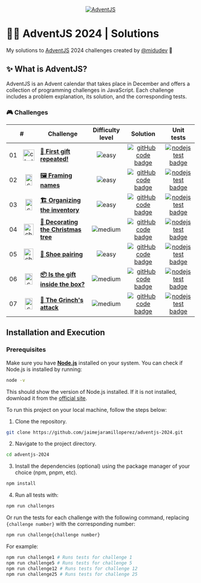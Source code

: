 <div align="center">
  <a href="https://adventjs.dev/">
    <img src="https://github.com/user-attachments/assets/b36d29a4-25c7-4964-a6a0-44f1e1486376" alt="AdventJS" />
  </a>
</div>

# 🎅🏻 AdventJS 2024 | Solutions

My solutions to [AdventJS](https://adventjs.dev/) 2024 challenges created by [@midudev](https://github.com/midudev/) 👾

## ✨ What is AdventJS?

AdventJS is an Advent calendar that takes place in December and offers a collection of programming challenges in JavaScript. Each challenge includes a problem explanation, its solution, and the corresponding tests.

### 🎮 Challenges

<table>
  <thead>
    <tr>
      <th align="center" colspan="2">#</th>
      <th align="center">Challenge</th>
      <th align="center">Difficulty level</th>
      <th align="center">Solution</th>
      <th align="center">Unit tests</th>
    </td>
  </thead>
  <tbody>
    <tr>
      <td align="center">01</td>
      <td align="center">
        <img src="https://github.com/user-attachments/assets/18a89486-23f7-410f-9a7f-58a70ce02a8c" alt="challenge #01" width="30" height="30" />
      </td>
      <td>
        <a href="/src/challenge-01/README.md"><strong>🎁 First gift repeated!</strong></a>
      </td>
      <td align="center">
        <img src="https://img.shields.io/badge/Easy-77A626" alt="easy" />
      </td>
      <td align="center">
        <a href="/src/challenge-01/index.js">
          <img src="https://img.shields.io/badge/Code-181717?logo=github&logoColor=fff&color=000" alt="gitHub code badge" />
        </a>
      </td>
      <td align="center">
        <a href="/src/challenge-01/index.test.js">
          <img src="https://img.shields.io/badge/Tests-181717?logo=nodedotjs&logoColor=fff&color=000" alt="nodejs test badge" />
        </a>
      </td>
    </tr>
    <tr>
      <td align="center">02</td>
      <td align="center">
        <img src="https://github.com/user-attachments/assets/a4b4d67b-6caa-446f-8efd-ef34abd870ef" alt="challenge #02" width="18" height="30" />
      </td>
      <td>
        <a href="/src/challenge-02/README.md"><strong>🖼️ Framing names</strong></a>
      </td>
      <td align="center">
        <img src="https://img.shields.io/badge/Easy-77A626" alt="easy" />
      </td>
      <td align="center">
        <a href="/src/challenge-02/index.js">
          <img src="https://img.shields.io/badge/Code-181717?logo=github&logoColor=fff&color=000" alt="gitHub code badge" />
        </a>
      </td>
      <td align="center">
        <a href="/src/challenge-02/index.test.js">
          <img src="https://img.shields.io/badge/Tests-181717?logo=nodedotjs&logoColor=fff&color=000" alt="nodejs test badge" />
        </a>
      </td>
    </tr>
    <tr>
      <td align="center">03</td>
      <td align="center">
        <img src="https://github.com/user-attachments/assets/06c42bb3-debe-481b-86c7-c1802a8a6654" alt="challenge #03" width="18" height="30" />
      </td>
      <td>
        <a href="/src/challenge-03/README.md"><strong>🏗️ Organizing the inventory</strong></a>
      </td>
      <td align="center">
        <img src="https://img.shields.io/badge/Easy-77A626" alt="easy" />
      </td>
      <td align="center">
        <a href="/src/challenge-03/index.js">
          <img src="https://img.shields.io/badge/Code-181717?logo=github&logoColor=fff&color=000" alt="gitHub code badge" />
        </a>
      </td>
      <td align="center">
        <a href="/src/challenge-03/index.test.js">
          <img src="https://img.shields.io/badge/Tests-181717?logo=nodedotjs&logoColor=fff&color=000" alt="nodejs test badge" />
        </a>
      </td>
    </tr>
    <tr>
      <td align="center">04</td>
      <td align="center">
        <img src="https://github.com/user-attachments/assets/ab7e6d6e-fc35-4fb2-a5d3-71c9b7e84808" alt="challenge #04" width="26" height="30" />
      </td>
      <td>
        <a href="/src/challenge-04/README.md"><strong>🎄 Decorating the Christmas tree</strong></a>
      </td>
      <td align="center">
        <img src="https://img.shields.io/badge/Medium-E3A008" alt="medium" />
      </td>
      <td align="center">
        <a href="/src/challenge-04/index.js">
          <img src="https://img.shields.io/badge/Code-181717?logo=github&logoColor=fff&color=000" alt="gitHub code badge" />
        </a>
      </td>
      <td align="center">
        <a href="/src/challenge-04/index.test.js">
          <img src="https://img.shields.io/badge/Tests-181717?logo=nodedotjs&logoColor=fff&color=000" alt="nodejs test badge" />
        </a>
      </td>
    </tr>
    <tr>
      <td align="center">05</td>
      <td align="center">
        <img src="https://github.com/user-attachments/assets/55333746-8526-4319-b8b3-c5bf2bd00562" alt="challenge #05" width="25" height="30" />
      </td>
      <td>
        <a href="/src/challenge-05/README.md"><strong>👞 Shoe pairing</strong></a>
      </td>
      <td align="center">
        <img src="https://img.shields.io/badge/Easy-77A626" alt="easy" />
      </td>
      <td align="center">
        <a href="/src/challenge-05/index.js">
          <img src="https://img.shields.io/badge/Code-181717?logo=github&logoColor=fff&color=000" alt="gitHub code badge" />
        </a>
      </td>
      <td align="center">
        <a href="/src/challenge-05/index.test.js">
          <img src="https://img.shields.io/badge/Tests-181717?logo=nodedotjs&logoColor=fff&color=000" alt="nodejs test badge" />
        </a>
      </td>
    </tr>
    <tr>
      <td align="center">06</td>
      <td align="center">
        <img src="https://github.com/user-attachments/assets/51ae0ba3-b4b0-4f5f-9421-bef8e5688424" alt="challenge #06" width="20" height="30" />
      </td>
      <td>
        <a href="/src/challenge-06/README.md"><strong>📦 Is the gift inside the box?</strong></a>
      </td>
      <td align="center">
        <img src="https://img.shields.io/badge/Medium-E3A008" alt="medium" />
      </td>
      <td align="center">
        <a href="/src/challenge-06/index.js">
          <img src="https://img.shields.io/badge/Code-181717?logo=github&logoColor=fff&color=000" alt="gitHub code badge" />
        </a>
      </td>
      <td align="center">
        <a href="/src/challenge-06/index.test.js">
          <img src="https://img.shields.io/badge/Tests-181717?logo=nodedotjs&logoColor=fff&color=000" alt="nodejs test badge" />
        </a>
      </td>
    </tr>
    <tr>
      <td align="center">07</td>
      <td align="center">
        <img src="https://github.com/user-attachments/assets/a42fef8f-6e18-41a5-bbfd-479c7fe81fe3" alt="challenge #07" width="20" height="30" />
      </td>
      <td>
        <a href="/src/challenge-07/README.md"><strong>👹 The Grinch's attack</strong></a>
      </td>
      <td align="center">
        <img src="https://img.shields.io/badge/Medium-E3A008" alt="medium" />
      </td>
      <td align="center">
        <a href="/src/challenge-07/index.js">
          <img src="https://img.shields.io/badge/Code-181717?logo=github&logoColor=fff&color=000" alt="gitHub code badge" />
        </a>
      </td>
      <td align="center">
        <a href="/src/challenge-07/index.test.js">
          <img src="https://img.shields.io/badge/Tests-181717?logo=nodedotjs&logoColor=fff&color=000" alt="nodejs test badge" />
        </a>
      </td>
    </tr>
  </tbody>
</table>

## Installation and Execution

### Prerequisites

Make sure you have [**Node.js**](https://nodejs.org/) installed on your system. You can check if Node.js is installed by running:

```bash
node -v
```

This should show the version of Node.js installed. If it is not installed, download it from the [official site](https://nodejs.org/).

To run this project on your local machine, follow the steps below:

1. Clone the repository.

```bash
git clone https://github.com/jaimejaramilloperez/adventjs-2024.git
```

2. Navigate to the project directory.

```bash
cd adventjs-2024
```

3. Install the dependencies (optional) using the package manager of your choice (npm, pnpm, etc).

```bash
npm install
```

4. Run all tests with:

```bash
npm run challenges
```

Or run the tests for each challenge with the following command, replacing `{challenge number}` with the corresponding number:

```bash
npm run challenge{challenge number}
```

For example:

```bash
npm run challenge1 # Runs tests for challenge 1
npm run challenge5 # Runs tests for challenge 5
npm run challenge12 # Runs tests for challenge 12
npm run challenge25 # Runs tests for challenge 25
```
